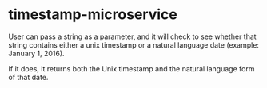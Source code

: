 # timestamp-microservice

User can pass a string as a parameter, and it will check to see whether that string contains
either a unix timestamp or a natural language date (example: January 1, 2016).
 
If it does, it returns both the Unix timestamp and the natural language form of that date.
